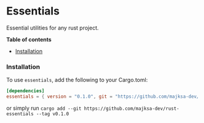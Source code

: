 # Essentials

Essential utilities for any rust project.

**Table of contents**

- [Installation](#installation)

### Installation

To use `essentials`, add the following to your Cargo.toml:

<!-- x-release-please-start-version -->

```toml
[dependencies]
essentials = { version = "0.1.0", git = "https://github.com/majksa-dev/rust-essentials", tag = "v0.1.0" }
```

or simply run `cargo add --git https://github.com/majksa-dev/rust-essentials --tag v0.1.0`

<!-- x-release-please-end -->
